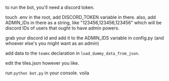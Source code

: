 to run the bot, you'll need a discord token.

touch .env in the root, add DISCORD_TOKEN variable in there. also, add ADMIN_IDs in there as a string, like "123456,123456,123456" which will be discord IDs of users that ought to have admin powers.

grab your discord id and add it to the ADMIN_IDS variable in config.py (and whoever else's you might want as an admin)

add data to the `teams` declaration in `load_dummy_data_from_json`.

edit the tiles.json however you like.

run `python bot.py` in your console. voila
